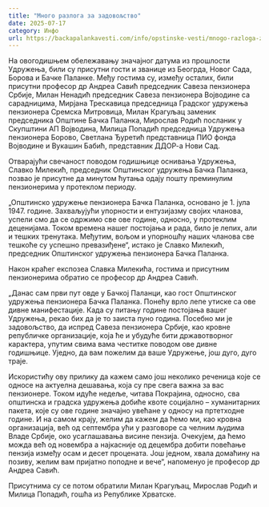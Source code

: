 ```yaml
---
title: "Много разлога за задовољство"
date: 2025-07-17
category: Инфо
url: https://backapalankavesti.com/info/opstinske-vesti/mnogo-razloga-za-zadovoljstvo/
---
```


На овогодишњем обележавању значајног датума из прошлости Удружења, били су присутни гости и званице из Беогрда, Новог Сада, Борова и Бачке Паланке. Међу гостима су, између осталих, били присутни професор др Андреа Савић председник Савеза пензионера Србије, Милан Ненадић председник Савеза пензионера Војводине са сарадницима, Мирјана Трескавица председница Градског удружења пензионера Сремска Митровица, Милан Крагуљац заменик председника Општине Бачка Паланка, Мирослав Родић посланик у Скупштини АП Војводина, Милица Попадић председница Удружења пензионера Борово, Светлана Ђуретић представница ПИО фонда Војводине и Вукашин Бабић, представник ДДОР-а Нови Сад.

Отварајући свечаност поводом годишњице оснивања Удружења, Славко Милекић, председник Општинског удружења Бачка Паланка, позвао је присутне да минутом ћутања одају пошту преминулим пензионерима у протеклом периоду.

„Општинско удружење пензионера Бачка Паланка, основано је 1. јула 1947. године. Захваљујући упорности и ентузијазму својих чланова, успели смо да се одржимо све ове године, односно, у протеклим деценијама. Током времена нашег постојања и рада, било је лепих, али и тешких тренутака. Међутим, вољом и упорношћу наших чланова све тешкоће су успешно превазиђене“, истако је Славко Милекић, председник Општинског удружења пензионера Бачка Паланка.

Након краћег експозеа Славка Милекића, гостима и присутним пензионерима обратио се професор др Андреа Савић.

„Данас сам први пут овде у Бачкој Паланци, као гост Општинског удружења пензионера Бачка Паланка. Понећу врло лепе утиске са ове дивне манифестације. Када су питању године постојања вашег Удружења, рекао бих да је то заиста пуно година. Посебно ми је задовољство, да испред Савеза пензионера Србије, као кровне републичке организације, која ће и убудуће бити државотворног карактера, упутим свима вама честитке поводом ове дивне годишњице. Уједно, да вам пожелим да ваше Удружење, још дуго, дуго траје.

Искористићу ову прилику да кажем само још неколико реченица које се односе на актуелна дешавања, која су пре свега важна за вас пензионере. Током идуће недеље, читава Покрајина, односно, сва општинска и градска удружења добиће квоте социјално – хуманитарних пакета, које су ове године значајно увећане у односу на пртетходне године. И на самом крају, желим да кажем да ћемо ми, као кровна организација, већ од септембра ући у разговоре са челним људима Владе Србије, око усаглашавања висине пензија. Очекујем, да ћемо можда већ од новембра а најкасније од децембра добити повећање пензија између осам и десет процената. Још једном, хвала домаћину на позиву, желим вам пријатно поподне и вече“, напоменуо је професор др Андреа Савић.

Присутнима су се потом обратили Милан Крагуљац, Мирослав Родић и Милица Попадић, гошћа из Републике Хрватске.
